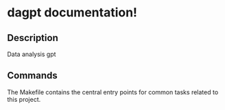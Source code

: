 # dagpt documentation!

## Description

Data analysis gpt

## Commands

The Makefile contains the central entry points for common tasks related to this project.

